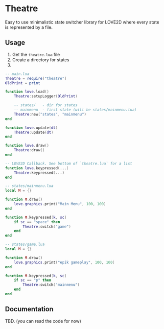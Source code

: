 # Theatre

Easy to use minimalistic state switcher library for LOVE2D where every state is
represented by a file.

## Usage

1. Get the `theatre.lua` file
2. Create a directory for states
3.

```lua
-- main.lua
Theatre = require("theatre")
OldPrint = print

function love.load()
    Theatre:setupLogger(OldPrint)

    -- states/   - dir for states
    -- mainmenu  - first state (will be states/mainmenu.lua)
    Theatre:new("states", "mainmenu")
end

function love.update(dt)
    Theatre:update(dt)
end

function love.draw()
    Theatre:draw()
end

-- LOVE2D Callback. See bottom of `theatre.lua` for a list
function love.keypressed(...)
    Theatre:keypressed(...)
end
```

```lua
-- states/mainmenu.lua
local M = {}

function M.draw()
    love.graphics.print("Main Menu", 100, 100)
end

function M.keypressed(k, sc)
    if sc == "space" then
        Theatre:switch("game")
    end
end
```

```lua
-- states/game.lua
local M = {}

function M.draw()
    love.graphics.print("epik gameplay", 100, 100)
end

function M.keypressed(k, sc)
    if sc == "p" then
        Theatre:switch("mainmenu")
    end
end
```

## Documentation

TBD. (you can read the code for now)
